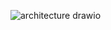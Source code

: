 
![architecture drawio](https://user-images.githubusercontent.com/48188335/151378327-eb9a1e82-7332-4156-b10d-a23d2af023e5.png)
